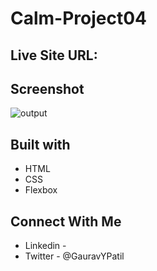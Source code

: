 # Calm-Project04

## Live Site URL: 

## Screenshot
![output](https://user-images.githubusercontent.com/102862547/214585713-de952398-c736-4efe-a0e4-a4e936cd1fa4.png)


## Built with
- HTML
- CSS
- Flexbox

## Connect With Me
- Linkedin -
- Twitter - @GauravYPatil
